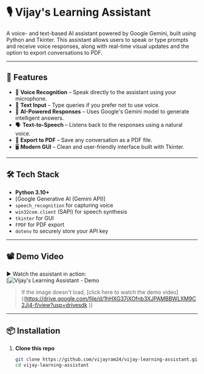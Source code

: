 # 🎙️ Vijay's Learning Assistant

A voice- and text-based AI assistant powered by Google Gemini, built using Python and Tkinter. This assistant allows users to speak or type prompts and receive voice responses, along with real-time visual updates and the option to export conversations to PDF.

---

## 🧠 Features

- 🎤 **Voice Recognition** – Speak directly to the assistant using your microphone.
- 💬 **Text Input** – Type queries if you prefer not to use voice.
- 🤖 **AI-Powered Responses** – Uses Google's Gemini model to generate intelligent answers.
- 🗣️ **Text-to-Speech** – Listens back to the responses using a natural voice.
- 📄 **Export to PDF** – Save any conversation as a PDF file.
- 🖥️ **Modern GUI** – Clean and user-friendly interface built with Tkinter.

---

## 🛠️ Tech Stack

- **Python 3.10+**
- [Google Generative AI (Gemini API)]
- `speech_recognition` for capturing voice
- `win32com.client` (SAPI) for speech synthesis
- `tkinter` for GUI
- `FPDF` for PDF export
- `dotenv` to securely store your API key

---
## 📽️ Demo Video

▶️ Watch the assistant in action:  
[![Vijay's Learning Assistant - Demo]()

> If the image doesn't load, [click here to watch the demo video]((https://drive.google.com/file/d/1hHXG37jXOfnb3XJPAMBBWLXM9C2Jj4-f/view?usp=drivesdk ))

---
## 📦 Installation

1. **Clone this repo**

   ```bash
   git clone https://github.com/vijayram24/vijay-learning-assistant.git
   cd vijay-learning-assistant
